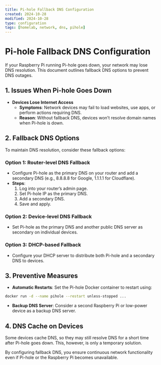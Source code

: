 ```yaml
---
title: Pi-hole Fallback DNS Configuration
created: 2024-10-28
modified: 2024-10-28
type: configuration
tags: [homelab, network, dns, pihole]
---
```


# Pi-hole Fallback DNS Configuration

If your Raspberry Pi running Pi-hole goes down, your network may lose DNS resolution. This document outlines fallback DNS options to prevent DNS outages.

## 1. Issues When Pi-hole Goes Down
- **Devices Lose Internet Access**  
  - **Symptoms**: Network devices may fail to load websites, use apps, or perform actions requiring DNS.
  - **Reason**: Without fallback DNS, devices won’t resolve domain names when Pi-hole is down.

## 2. Fallback DNS Options
To maintain DNS resolution, consider these fallback options:

### Option 1: Router-level DNS Fallback
- Configure Pi-hole as the primary DNS on your router and add a secondary DNS (e.g., 8.8.8.8 for Google, 1.1.1.1 for Cloudflare).
- **Steps**:
  1. Log into your router’s admin page.
  2. Set Pi-hole IP as the primary DNS.
  3. Add a secondary DNS.
  4. Save and apply.

### Option 2: Device-level DNS Fallback
- Set Pi-hole as the primary DNS and another public DNS server as secondary on individual devices.

### Option 3: DHCP-based Fallback
- Configure your DHCP server to distribute both Pi-hole and a secondary DNS to devices.

## 3. Preventive Measures
- **Automatic Restarts**: Set the Pi-hole Docker container to restart using:
  
```bash
docker run -d --name pihole --restart unless-stopped ...
```

- **Backup DNS Server**: Consider a second Raspberry Pi or low-power device as a backup DNS server.

## 4. DNS Cache on Devices

Some devices cache DNS, so they may still resolve DNS for a short time after Pi-hole goes down. This, however, is only a temporary solution.

By configuring fallback DNS, you ensure continuous network functionality even if Pi-hole or the Raspberry Pi becomes unavailable.